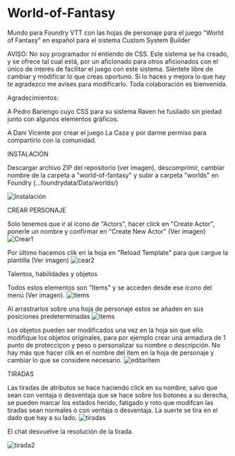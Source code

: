 # World-of-Fantasy
Mundo para Foundry VTT con las hojas de personaje para el juego "World of Fantasy" en español para el sistema Custom System Builder

AVISO: No soy programador ni entiendo de CSS. Este sistema se ha creado, y se ofrece tal cual está, por un aficionado para otros aficionados con el único de interés de facilitar el juego con este sistema. Siéntete libre de cambiar y modificar lo que creas oportuno. Si lo haces y mejora lo que hay te agradezco me avises para modificarlo. Toda colaboración es bienvenida.

Agradecimientos:

A Pedro Bariengo cuyo CSS para su sistema Raven he fusilado sin piedad junto con algunos elementos gráficos.

A Dani Vicente por crear el juego La Caza y por darme permiso para compartirlo con la comunidad.



INSTALACIÓN

Descargar archivo ZIP del repositorio (ver imagen), descomprimir, cambiar nombre de la carpeta a "world-of-fantasy" y subir a carpeta "worlds" en Foundry (...foundrydata/Data/worlds/)

![Instalación](https://github.com/user-attachments/assets/482f7393-3c9a-441d-be94-a7fd4fb19de2)



CREAR PERSONAJE

Solo tenemos que ir al icono de "Actors", hacer click en "Create Actor", ponerle un nombre y confirmar en "Create New Actor" (Ver imagen)
![Crear1](https://github.com/user-attachments/assets/1f246c12-926f-4c08-ae84-7021f7f3b2cd)

Por último hacemos clik en la hoja en "Reload Template" para que cargue la plantilla (Ver imagen)
![cear2](https://github.com/user-attachments/assets/ec43bcaa-dcc2-4607-949f-cb5bc5090b68)



Talentos, habilidades y objetos

Todos estos elementos son "Items" y se acceden desde ese icono del menú (Ver imagen). 
![items](https://github.com/user-attachments/assets/8097368d-1c1e-4732-9460-1a21bff0c214)

Al arrastrarlos sobre una hoja de personaje estos se añaden en sus posiciones predeterminadas
![items](https://github.com/user-attachments/assets/448c4394-aa49-434c-bb36-1e887ae8fbe3)

Los objetos pueden ser modificados una vez en la hoja sin que ello modifique los objetos originales, para por ejemplo crear una armadura de 1 punto de protecciçon y peso o personalizar su nombre o descripción. No hay más que hacer clik en el nombre del item en la hoja de personaje y cambiar lo que se considere necesario.
![editaritem](https://github.com/user-attachments/assets/38cd6fe5-bfff-4879-992a-804b741b0d63)



TIRADAS

Las tiradas de atributos se hace haciendo click en su nombre, salvo que sean con ventaja o desventaja que se hace sobre los botones a su derecha, se pueden marcar los estados herido, fatigado y roto que modifcan las tiradas sean normales o con ventaja o desventaja. La suerte se tira en el dado que hay a su lado.
![tiradas](https://github.com/user-attachments/assets/cb80366f-d3ee-4d21-b92a-41349f39bcbe)

El chat desvuelve la resolución de la tirada.

![tirada2](https://github.com/user-attachments/assets/e6b70e9e-c2f3-4871-b190-b7840e7f11eb)

